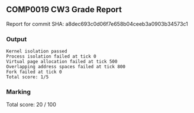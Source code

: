 ## COMP0019 CW3 Grade Report
Report for commit SHA: a8dec693c0d06f7e658b04ceeb3a0903b34573c1

### Output


    Kernel isolation passed
    Process isolation failed at tick 0
    Virtual page allocation failed at tick 500
    Overlapping address spaces failed at tick 800
    Fork failed at tick 0
    Total score: 1/5
    


### Marking

Total score: 20 / 100

